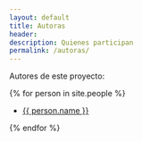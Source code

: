 ```yaml
---
layout: default
title: Autoras
header:
description: Quienes participan
permalink: /autoras/
---
```


Autores de este proyecto:

{% for person in site.people %}

* <a href="{{ site.baseurl }}{{ person.url }}">{{ person.name }}</a>

{% endfor %}

